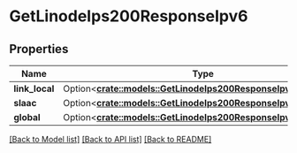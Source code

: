 # GetLinodeIps200ResponseIpv6

## Properties

Name | Type | Description | Notes
------------ | ------------- | ------------- | -------------
**link_local** | Option<[**crate::models::GetLinodeIps200ResponseIpv6LinkLocal**](getLinodeIPs_200_response_ipv6_link_local.md)> |  | [optional]
**slaac** | Option<[**crate::models::GetLinodeIps200ResponseIpv6Slaac**](getLinodeIPs_200_response_ipv6_slaac.md)> |  | [optional]
**global** | Option<[**crate::models::GetLinodeIps200ResponseIpv6Global**](getLinodeIPs_200_response_ipv6_global.md)> |  | [optional]

[[Back to Model list]](../README.md#documentation-for-models) [[Back to API list]](../README.md#documentation-for-api-endpoints) [[Back to README]](../README.md)


